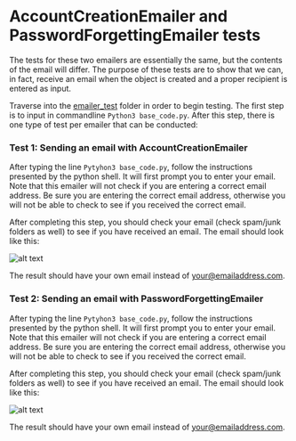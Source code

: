 # AccountCreationEmailer and PasswordForgettingEmailer tests

The tests for these two emailers are essentially the same, but the contents of the email will differ. The purpose of these tests are to show that we can, in fact, receive an email when the object is created and a proper recipient is entered as input.

Traverse into the [emailer_test](.) folder in order to begin testing. The first step is to input in commandline `Python3 base_code.py`. After this step, there is one type of test per emailer that can be conducted:

### Test 1: Sending an email with AccountCreationEmailer

After typing the line `Pytyhon3 base_code.py`, follow the instructions presented by the python shell. It will first prompt you to enter your email. Note that this emailer will not check if you are entering a correct email address. Be sure you are entering the correct email address, otherwise you will not be able to check to see if you received the correct email.

After completing this step, you should check your email (check spam/junk folders as well) to see if you have received an email.
The email should look like this:

![alt text](https://github.com/CSCC01/Team10/blob/emailer/src/tests/emailer_test/pics/email_verification.png)

The result should have your own email instead of your@emailaddress.com.

### Test 2: Sending an email with PasswordForgettingEmailer

After typing the line `Pytyhon3 base_code.py`, follow the instructions presented by the python shell. It will first prompt you to enter your email. Note that this emailer will not check if you are entering a correct email address. Be sure you are entering the correct email address, otherwise you will not be able to check to see if you received the correct email.

After completing this step, you should check your email (check spam/junk folders as well) to see if you have received an email.
The email should look like this:

![alt text](https://github.com/CSCC01/Team10/blob/emailer/src/tests/emailer_test/pics/forgotten_password.png)

The result should have your own email instead of your@emailaddress.com.
